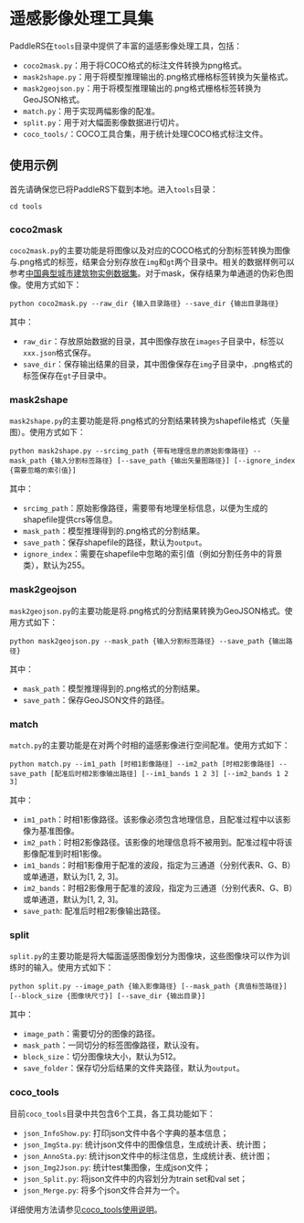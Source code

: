# 遥感影像处理工具集

PaddleRS在`tools`目录中提供了丰富的遥感影像处理工具，包括：

- `coco2mask.py`：用于将COCO格式的标注文件转换为png格式。
- `mask2shape.py`：用于将模型推理输出的.png格式栅格标签转换为矢量格式。
- `mask2geojson.py`：用于将模型推理输出的.png格式栅格标签转换为GeoJSON格式。
- `match.py`：用于实现两幅影像的配准。
- `split.py`：用于对大幅面影像数据进行切片。
- `coco_tools/`：COCO工具合集，用于统计处理COCO格式标注文件。

## 使用示例

首先请确保您已将PaddleRS下载到本地。进入`tools`目录：

```shell
cd tools
```

### coco2mask

`coco2mask.py`的主要功能是将图像以及对应的COCO格式的分割标签转换为图像与.png格式的标签，结果会分别存放在`img`和`gt`两个目录中。相关的数据样例可以参考[中国典型城市建筑物实例数据集](https://www.scidb.cn/detail?dataSetId=806674532768153600&dataSetType=journal)。对于mask，保存结果为单通道的伪彩色图像。使用方式如下：

```shell
python coco2mask.py --raw_dir {输入目录路径} --save_dir {输出目录路径}
```

其中：

- `raw_dir`：存放原始数据的目录，其中图像存放在`images`子目录中，标签以`xxx.json`格式保存。
- `save_dir`：保存输出结果的目录，其中图像保存在`img`子目录中，.png格式的标签保存在`gt`子目录中。

### mask2shape

`mask2shape.py`的主要功能是将.png格式的分割结果转换为shapefile格式（矢量图）。使用方式如下：

```shell
python mask2shape.py --srcimg_path {带有地理信息的原始影像路径} --mask_path {输入分割标签路径} [--save_path {输出矢量图路径}] [--ignore_index {需要忽略的索引值}]
```

其中：

- `srcimg_path`：原始影像路径，需要带有地理坐标信息，以便为生成的shapefile提供crs等信息。
- `mask_path`：模型推理得到的.png格式的分割结果。
- `save_path`：保存shapefile的路径，默认为`output`。
- `ignore_index`：需要在shapefile中忽略的索引值（例如分割任务中的背景类），默认为255。

### mask2geojson

`mask2geojson.py`的主要功能是将.png格式的分割结果转换为GeoJSON格式。使用方式如下：

```shell
python mask2geojson.py --mask_path {输入分割标签路径} --save_path {输出路径}
```

其中：

- `mask_path`：模型推理得到的.png格式的分割结果。
- `save_path`：保存GeoJSON文件的路径。

### match

`match.py`的主要功能是在对两个时相的遥感影像进行空间配准。使用方式如下：

```shell
python match.py --im1_path [时相1影像路径] --im2_path [时相2影像路径] --save_path [配准后时相2影像输出路径] [--im1_bands 1 2 3] [--im2_bands 1 2 3]
```

其中：

- `im1_path`：时相1影像路径。该影像必须包含地理信息，且配准过程中以该影像为基准图像。
- `im2_path`：时相2影像路径。该影像的地理信息将不被用到。配准过程中将该影像配准到时相1影像。
- `im1_bands`：时相1影像用于配准的波段，指定为三通道（分别代表R、G、B）或单通道，默认为[1, 2, 3]。
- `im2_bands`：时相2影像用于配准的波段，指定为三通道（分别代表R、G、B）或单通道，默认为[1, 2, 3]。
- `save_path`: 配准后时相2影像输出路径。

### split

`split.py`的主要功能是将大幅面遥感图像划分为图像块，这些图像块可以作为训练时的输入。使用方式如下：

```shell
python split.py --image_path {输入影像路径} [--mask_path {真值标签路径}] [--block_size {图像块尺寸}] [--save_dir {输出目录}]
```

其中：

- `image_path`：需要切分的图像的路径。
- `mask_path`：一同切分的标签图像路径，默认没有。
- `block_size`：切分图像块大小，默认为512。
- `save_folder`：保存切分后结果的文件夹路径，默认为`output`。

### coco_tools

目前`coco_tools`目录中共包含6个工具，各工具功能如下：

- `json_InfoShow.py`:    打印json文件中各个字典的基本信息；
- `json_ImgSta.py`:      统计json文件中的图像信息，生成统计表、统计图；
- `json_AnnoSta.py`:     统计json文件中的标注信息，生成统计表、统计图；
- `json_Img2Json.py`:    统计test集图像，生成json文件；
- `json_Split.py`:       将json文件中的内容划分为train set和val set；
- `json_Merge.py`:       将多个json文件合并为一个。

详细使用方法请参见[coco_tools使用说明](coco_tools.md)。
